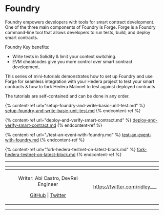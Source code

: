 # Foundry

Foundry empowers developers with tools for smart contract development. One of the three main components of Foundry is Forge. Forge is a Foundry command-line tool that allows developers to run tests, build, and deploy smart contracts.

Foundry Key benefits:

* Write tests in Solidity & limit your context switching.
* EVM cheatcodes give you more control over smart contract development.

This series of mini-tutorials demonstrates how to set up Foundry and use Forge for seamless integration with your Hedera project to test your smart contracts & how to fork Hedera Mainnet to test against deployed contracts.

The tutorials are self-contained and can be done in any order.

{% content-ref url="setup-foundry-and-write-basic-unit-test.md" %}
[setup-foundry-and-write-basic-unit-test.md](setup-foundry-and-write-basic-unit-test.md)
{% endcontent-ref %}

{% content-ref url="deploy-and-verify-smart-contract.md" %}
[deploy-and-verify-smart-contract.md](deploy-and-verify-smart-contract.md)
{% endcontent-ref %}

{% content-ref url="./test-an-event-with-foundry.md" %}
[test-an-event-with-foundry.md](test-an-event-with-foundry.md)
{% endcontent-ref %}

{% content-ref url="fork-hedera-testnet-on-latest-block.md" %}
[fork-hedera-testnet-on-latest-block.md](fork-hedera-testnet-on-latest-block.md)
{% endcontent-ref %}


***

<table data-card-size="large" data-view="cards"><thead><tr><th align="center"></th><th data-hidden data-card-target data-type="content-ref"></th></tr></thead><tbody><tr><td align="center"><p>Writer: Abi Castro, DevRel Engineer</p><p><a href="https://github.com/a-ridley">GitHub</a> | <a href="https://twitter.com/ridley___">Twitter</a></p></td><td><a href="https://twitter.com/ridley___">https://twitter.com/ridley___</a></td></tr></tbody></table>

***
